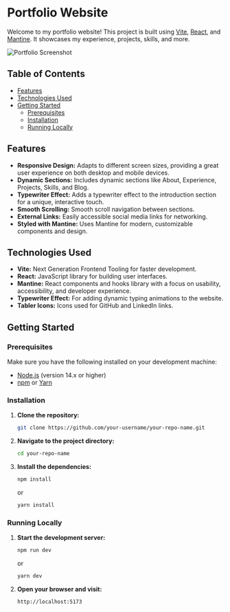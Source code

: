 # Portfolio Website

Welcome to my portfolio website! This project is built using [Vite](https://vitejs.dev/), [React](https://reactjs.org/), and [Mantine](https://mantine.dev/). It showcases my experience, projects, skills, and more.

![Portfolio Screenshot](https://github.com/DylanMcCaw/personal-website/blob/master/public/personal-website-screenshot.png)

## Table of Contents

- [Features](#features)
- [Technologies Used](#technologies-used)
- [Getting Started](#getting-started)
  - [Prerequisites](#prerequisites)
  - [Installation](#installation)
  - [Running Locally](#running-locally)

## Features

- **Responsive Design:** Adapts to different screen sizes, providing a great user experience on both desktop and mobile devices.
- **Dynamic Sections:** Includes dynamic sections like About, Experience, Projects, Skills, and Blog.
- **Typewriter Effect:** Adds a typewriter effect to the introduction section for a unique, interactive touch.
- **Smooth Scrolling:** Smooth scroll navigation between sections.
- **External Links:** Easily accessible social media links for networking.
- **Styled with Mantine:** Uses Mantine for modern, customizable components and design.

## Technologies Used

- **Vite:** Next Generation Frontend Tooling for faster development.
- **React:** JavaScript library for building user interfaces.
- **Mantine:** React components and hooks library with a focus on usability, accessibility, and developer experience.
- **Typewriter Effect:** For adding dynamic typing animations to the website.
- **Tabler Icons:** Icons used for GitHub and LinkedIn links.

## Getting Started

### Prerequisites

Make sure you have the following installed on your development machine:

- [Node.js](https://nodejs.org/en/) (version 14.x or higher)
- [npm](https://www.npmjs.com/) or [Yarn](https://yarnpkg.com/)

### Installation

1. **Clone the repository:**
   ```bash
   git clone https://github.com/your-username/your-repo-name.git
   ```
2. **Navigate to the project directory:**
   ```bash
   cd your-repo-name
   ```
3. **Install the dependencies:**
   ```bash
   npm install
   ```
   or
   ```bash
   yarn install
   ```

### Running Locally

1. **Start the development server:**
   ```bash
   npm run dev
   ```
   or
   ```bash
   yarn dev
   ```

2. **Open your browser and visit:**
   ```
   http://localhost:5173
   ```
